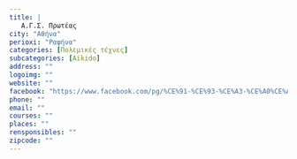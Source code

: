 ```yaml
---
title: |
   Α.Γ.Σ. Πρωτέας
city: "Αθήνα"
perioxi: "Ραφήνα"
categories: [Πολεμικές τέχνες]
subcategories: [Aikido]
address: ""
logoimg: ""
website: ""
facebook: "https://www.facebook.com/pg/%CE%91-%CE%93-%CE%A3-%CE%A0%CE%A1%CE%A9%CE%A4%CE%95%CE%91%CE%A3-%CE%A1%CE%91%CE%A6%CE%97%CE%9D%CE%91%CE%A3-269793783033183/posts/?ref&#x3D;page_internal"
phone: ""
email: ""
courses: ""
places: ""
rensponsibles: ""
zipcode: ""
---
```




